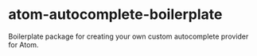 # atom-autocomplete-boilerplate
Boilerplate package for creating your own custom autocomplete provider for Atom.
